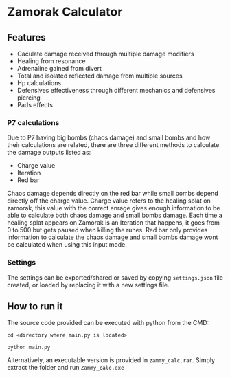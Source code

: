 # Zamorak Calculator

## Features
- Caculate damage received through multiple damage modifiers
- Healing from resonance
- Adrenaline gained from divert
- Total and isolated reflected damage from multiple sources
- Hp calculations
- Defensives effectiveness through different mechanics and defensives piercing
- Pads effects

### P7 calculations
Due to P7 having big bombs (chaos damage) and small bombs and how their calculations are related, there are three different methods to calculate the damage outputs listed as:
- Charge value
- Iteration
- Red bar

Chaos damage depends directly on the red bar while small bombs depend directly off the charge value. Charge value refers to the healing splat on zamorak, this value with the correct enrage gives enough information to be able to calculate both chaos damage and small bombs damage. Each time a healing splat appears on Zamorak is an Iteration that happens, it goes from 0 to 500 but gets paused when killing the runes. Red bar only provides information to calculate the chaos damage and small bombs damage wont be calculated when using this input mode.

### Settings
The settings can be exported/shared or saved by copying `settings.json` file created, or loaded by replacing it with a new settings file.

## How to run it
The source code provided can be executed with python from the CMD:

`cd <directory where main.py is located>`

`python main.py`

Alternatively, an executable version is provided in `zammy_calc.rar`. Simply extract the folder and run `Zammy_calc.exe`

